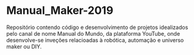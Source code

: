 # Manual_Maker-2019
 Repositório contendo código e desenvolvimento de projetos idealizados pelo canal de nome Manual do Mundo, da plataforma YouTube, onde desenvolve-se inveções relacioadas à robótica, automação e universo maker ou DIY.
